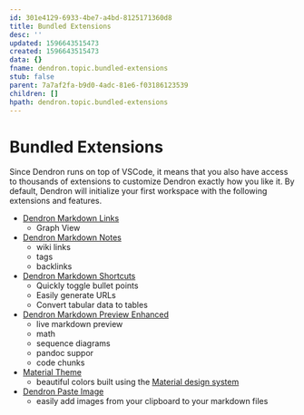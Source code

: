 ```yaml
---
id: 301e4129-6933-4be7-a4bd-8125171360d8
title: Bundled Extensions
desc: ''
updated: 1596643515473
created: 1596643515473
data: {}
fname: dendron.topic.bundled-extensions
stub: false
parent: 7a7af2fa-b9d0-4adc-81e6-f03186123539
children: []
hpath: dendron.topic.bundled-extensions
---
```


# Bundled Extensions 

Since Dendron runs on top of VSCode, it means that you also have access to thousands of extensions to customize Dendron exactly how you like it. By default, Dendron will initialize your first workspace with the following extensions and features.

- [Dendron Markdown Links](https://marketplace.visualstudio.com/items?itemName=dendron.dendron-markdown-links)
    - Graph View 
- [Dendron Markdown Notes](https://marketplace.visualstudio.com/items?itemName=dendron.dendron-markdown-notes)
    - wiki links
    - tags
    - backlinks
- [Dendron Markdown Shortcuts](https://marketplace.visualstudio.com/items?itemName=dendron.dendron-markdown-shortcuts)
    - Quickly toggle bullet points
    - Easily generate URLs
    - Convert tabular data to tables
- [Dendron Markdown Preview Enhanced](https://marketplace.visualstudio.com/items?itemName=dendron.dendron-markdown-preview-enhanced) 
    - live markdown preview
    - math
    - sequence diagrams
    - pandoc suppor
    - code chunks
- [Material Theme](https://marketplace.visualstudio.com/items?itemName=equinusocio.vsc-material-theme) 
  - beautiful colors built using the [Material design system](https://material.io/) 
- [Dendron Paste Image](https://marketplace.visualstudio.com/items?itemName=dendron.dendron-paste-image)
  - easily add images from your clipboard to your markdown files
